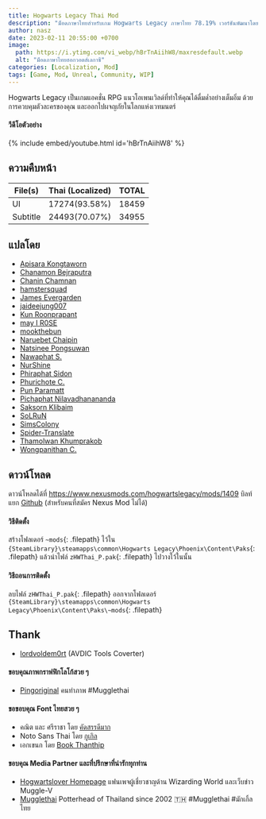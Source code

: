 ```yaml
---
title: Hogwarts Legacy Thai Mod
description: "ม็อดภาษาไทยสำหรับเกม Hogwarts Legacy ภาษาไทย 78.19% เวอร์ชันพัฒนาโดยชุมชน"
author: nasz
date: 2023-02-11 20:55:00 +0700
image:
  path: https://i.ytimg.com/vi_webp/hBrTnAiihW8/maxresdefault.webp
  alt: "ม็อดภาษาไทยฮอกวอตส์เลกาซี"
categories: [Localization, Mod]
tags: [Game, Mod, Unreal, Community, WIP]
---
```


Hogwarts Legacy เป็นเกมแอคชั่น RPG แนวโอเพนเวิลด์ที่ทำให้คุณได้ดื่มด่ำอย่างเต็มอิ่ม ด้วยการควบคุมตัวละครของคุณ และออกไปผจญภัยในโลกแห่งเวทมนตร์

#### วีดีโอตัวอย่าง

{% include embed/youtube.html id='hBrTnAiihW8' %}

## ความคืบหน้า

| File(s)  | Thai (Localized) | TOTAL |
| -------- | :--------------- | :---- |
| UI       | 17274(93.58%)    | 18459 |
| Subtitle | 24493(70.07%)    | 34955 |

## แปลโดย

- [Apisara Kongtaworn](https://www.facebook.com/Apisara.k43)
- [Chanamon Bejraputra](https://www.facebook.com/jan.chanamon)
- [Chanin Chamnan](https://www.facebook.com/chinznz.chamnan/)
- [hamstersquad](https://www.facebook.com/onehamstersquad/)
- [James Evergarden](https://www.facebook.com/profile.php?id=100003894496976)
- [jaideejung007](https://discuzthai.com/)
- [Kun Roonprapant](#)
- [may I R0SE](https://instagram.com/mamukyy?igshid=NDk5N2NlZjQ=)
- [mookthebun](https://www.twitch.tv/mookthebun)
- [Naruebet Chaipin](https://www.facebook.com/naruebet)
- [Natsinee Pongsuwan](https://www.facebook.com/nam.pongsuwan/)
- [Nawaphat S.](#)
- [NurShine](#)
- [Phiraphat Sidon](https://www.facebook.com/phiraphats/)
- [Phurichote C.](#)
- [Pun Paramatt](#)
- [Pichaphat Nilavadhanananda](https://www.facebook.com/oilfromnowherex)
- [Saksorn Klibaim](https://www.facebook.com/saksorn.glibaim)
- [SoLRuN](https://www.facebook.com/profile.php?id=100009724057464)
- [SimsColony](https://www.facebook.com/SimsColony)
- [Spider-Translate](https://www.facebook.com/SpiderTranslate)
- [Thamolwan Khumprakob](https://www.facebook.com/jobjab.khumprakob)
- [Wongpanithan C.](https://instagram.com/niitanc?igshid=NzAzN2Q1NTE=)

## ดาวน์โหลด

ดาวน์โหลดได้ที่ <https://www.nexusmods.com/hogwartslegacy/mods/1409>
บิลท์แยก [Github](https://github.com/Nasz/Hogwarts-Legacy-Thai-Localization-Mod) (สำหรับคนที่สมัคร Nexus Mod ไม่ได้)

#### วิธีติดตั้ง

สร้างโฟลเดอร์ `~mods`{: .filepath} ไว้ใน `{SteamLibrary}\steamapps\common\Hogwarts Legacy\Phoenix\Content\Paks`{: .filepath} แล้วนำไฟล์ `zHWThai_P.pak`{: .filepath} ไปวางใว้ในนั้น

#### วิธีถอนการติดตั้ง

ลบไฟล์ `zHWThai_P.pak`{: .filepath} ออกจากโฟลเดอร์ `{SteamLibrary}\steamapps\common\Hogwarts Legacy\Phoenix\Content\Paks\~mods`{: .filepath}

## Thank

- [lordvoldem0rt](https://github.com/lordvoldem0rt) (AVDIC Tools Coverter)

#### ขอบคุณภาพกราฟฟิกโลโก้สวย ๆ

- [Pingoriginal](https://www.facebook.com/pingpongoriginal) คนทำภาพ #Mugglethai

#### ขอขอบคุณ Font ไทยสวย ๆ

- คณิต และ ศรีราชา โดย [คัดสรรดีมาก](https://www.cadsondemak.com/)
- Noto Sans Thai โดย [กูเกิล](https://fonts.google.com/noto)
- เอกเขนก โดย [Book Thanthip](https://www.facebook.com/BookThanthip)

#### ขอบคุณ Media Partner และที่ปรึกษาที่น่ารักทุกท่าน

- [Hogwartslover Homepage](https://www.facebook.com/hogwartsloverhomepage)
  แฟนเพจผู้เชี่ยวชาญด้าน Wizarding World และเว็บข่าว Muggle-V
- [Mugglethai](https://www.facebook.com/mugglethai.mt)
  Potterhead of Thailand since 2002 🇹🇭 #Mugglethai #มักเกิ้ลไทย

